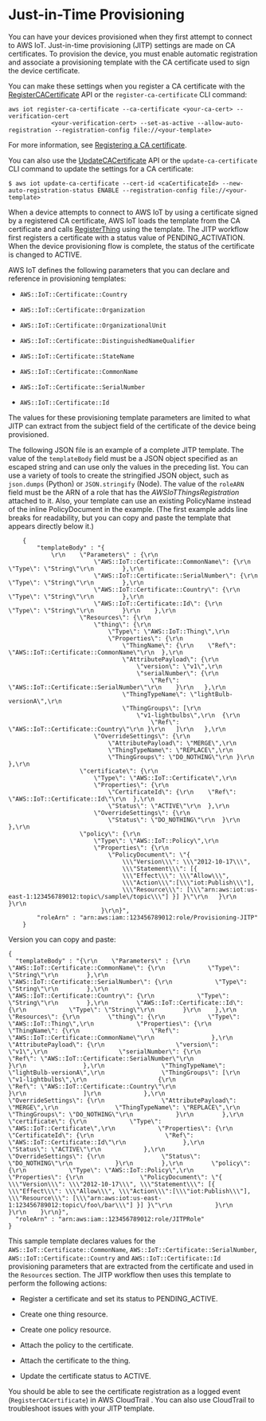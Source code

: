 # Just\-in\-Time Provisioning<a name="jit-provisioning"></a>

You can have your devices provisioned when they first attempt to connect to AWS IoT\. Just\-in\-time provisioning \(JITP\) settings are made on CA certificates\. To provision the device, you must enable automatic registration and associate a provisioning template with the CA certificate used to sign the device certificate\.

You can make these settings when you register a CA certificate with the [RegisterCACertificate](http://alpha-docs-aws.amazon.com/iot/latest/apireference/API_RegisterCACertificate.html) API or the `register-ca-certificate` CLI command:

```
aws iot register-ca-certificate --ca-certificate <your-ca-cert> --verification-cert 
            <your-verification-cert> --set-as-active --allow-auto-registration --registration-config file://<your-template>
```

For more information, see [ Registering a CA certificate](device-certs-your-own.html#register-CA-cert)\.

You can also use the [ UpdateCACertificate](http://alpha-docs-aws.amazon.com/iot/latest/apireference/API_UpdateCACertificate.html) API or the `update-ca-certificate` CLI command to update the settings for a CA certificate:

```
$ aws iot update-ca-certificate --cert-id <caCertificateId> --new-auto-registration-status ENABLE --registration-config file://<your-template>
```

When a device attempts to connect to AWS IoT by using a certificate signed by a registered CA certificate, AWS IoT loads the template from the CA certificate and calls [RegisterThing](http://alpha-docs-aws.amazon.com/iot/latest/apireference/API_RegisterThing.html) using the template\. The JITP workflow first registers a certificate with a status value of PENDING\_ACTIVATION\. When the device provisioning flow is complete, the status of the certificate is changed to ACTIVE\.

AWS IoT defines the following parameters that you can declare and reference in provisioning templates:

+ `AWS::IoT::Certificate::Country`

+ `AWS::IoT::Certificate::Organization`

+ `AWS::IoT::Certificate::OrganizationalUnit`

+ `AWS::IoT::Certificate::DistinguishedNameQualifier`

+ `AWS::IoT::Certificate::StateName`

+ `AWS::IoT::Certificate::CommonName`

+ `AWS::IoT::Certificate::SerialNumber`

+ `AWS::IoT::Certificate::Id`

The values for these provisioning template parameters are limited to what JITP can extract from the subject field of the certificate of the device being provisioned\.

The following JSON file is an example of a complete JITP template\. The value of the `templateBody` field must be a JSON object specified as an escaped string and can use only the values in the preceding list\. You can use a variety of tools to create the stringified JSON object, such as `json.dumps` \(Python\) or `JSON.stringify` \(Node\)\. The value of the `roleARN` field must be the ARN of a role that has the *AWSIoTThingsRegistration* attached to it\. Also, your template can use an existing PolicyName instead of the inline PolicyDocument in the example\. \(The first example adds line breaks for readability, but you can copy and paste the template that appears directly below it\.\)

```
    { 
        "templateBody" : "{
            \r\n    \"Parameters\" : {\r\n        
                        \"AWS::IoT::Certificate::CommonName\": {\r\n    \"Type\": \"String\"\r\n        },\r\n        
                        \"AWS::IoT::Certificate::SerialNumber\": {\r\n  \"Type\": \"String\"\r\n        },\r\n        
                        \"AWS::IoT::Certificate::Country\": {\r\n   \"Type\": \"String\"\r\n        },\r\n        
                        \"AWS::IoT::Certificate::Id\": {\r\n    \"Type\": \"String\"\r\n        }\r\n    },\r\n    
                    \"Resources\": {\r\n        
                        \"thing\": {\r\n            
                            \"Type\": \"AWS::IoT::Thing\",\r\n            
                            \"Properties\": {\r\n                
                                \"ThingName\": {\r\n    \"Ref\": \"AWS::IoT::Certificate::CommonName\"\r\n  },\r\n                
                                \"AttributePayload\": {\r\n                    
                                    \"version\": \"v1\",\r\n                    
                                    \"serialNumber\": {\r\n                        
                                        \"Ref\": \"AWS::IoT::Certificate::SerialNumber\"\r\n    }\r\n   },\r\n                
                                \"ThingTypeName\": \"lightBulb-versionA\",\r\n                
                                \"ThingGroups\": [\r\n                    
                                    \"v1-lightbulbs\",\r\n  {\r\n                        
                                        \"Ref\": \"AWS::IoT::Certificate::Country\"\r\n }\r\n   ]\r\n   },\r\n            
                        \"OverrideSettings\": {\r\n                
                            \"AttributePayload\": \"MERGE\",\r\n                
                            \"ThingTypeName\": \"REPLACE\",\r\n                
                            \"ThingGroups\": \"DO_NOTHING\"\r\n }\r\n   },\r\n        
                    \"certificate\": {\r\n            
                        \"Type\": \"AWS::IoT::Certificate\",\r\n            
                        \"Properties\": {\r\n                
                            \"CertificateId\": {\r\n    \"Ref\": \"AWS::IoT::Certificate::Id\"\r\n  },\r\n                
                            \"Status\": \"ACTIVE\"\r\n  },\r\n            
                        \"OverrideSettings\": {\r\n                
                            \"Status\": \"DO_NOTHING\"\r\n  }\r\n   },\r\n        
                    \"policy\": {\r\n            
                        \"Type\": \"AWS::IoT::Policy\",\r\n            
                        \"Properties\": {\r\n                
                            \"PolicyDocument\": \"{ 
                                \\\"Version\\\": \\\"2012-10-17\\\", 
                                \\\"Statement\\\": [{ 
                                \\\"Effect\\\": \\\"Allow\\\", 
                                \\\"Action\\\":[\\\"iot:Publish\\\"], 
                                \\\"Resource\\\": [\\\"arn:aws:iot:us-east-1:123456789012:topic\/sample\/topic\\\"] }] }\"\r\n   }\r\n   }\r\n    
                          }\r\n}",
        "roleArn" : "arn:aws:iam::123456789012:role/Provisioning-JITP"
    }
```

Version you can copy and paste:

```
{ 
  "templateBody" : "{\r\n    \"Parameters\" : {\r\n        \"AWS::IoT::Certificate::CommonName\": {\r\n            \"Type\": \"String\"\r\n        },\r\n        \"AWS::IoT::Certificate::SerialNumber\": {\r\n            \"Type\": \"String\"\r\n        },\r\n        \"AWS::IoT::Certificate::Country\": {\r\n            \"Type\": \"String\"\r\n        },\r\n        \"AWS::IoT::Certificate::Id\": {\r\n            \"Type\": \"String\"\r\n        }\r\n    },\r\n    \"Resources\": {\r\n        \"thing\": {\r\n            \"Type\": \"AWS::IoT::Thing\",\r\n            \"Properties\": {\r\n                \"ThingName\": {\r\n                    \"Ref\": \"AWS::IoT::Certificate::CommonName\"\r\n                },\r\n                \"AttributePayload\": {\r\n                    \"version\": \"v1\",\r\n                    \"serialNumber\": {\r\n                        \"Ref\": \"AWS::IoT::Certificate::SerialNumber\"\r\n                    }\r\n                },\r\n                \"ThingTypeName\": \"lightBulb-versionA\",\r\n                \"ThingGroups\": [\r\n                    \"v1-lightbulbs\",\r\n                    {\r\n                        \"Ref\": \"AWS::IoT::Certificate::Country\"\r\n                    }\r\n                ]\r\n            },\r\n            \"OverrideSettings\": {\r\n                \"AttributePayload\": \"MERGE\",\r\n                \"ThingTypeName\": \"REPLACE\",\r\n                \"ThingGroups\": \"DO_NOTHING\"\r\n            }\r\n        },\r\n        \"certificate\": {\r\n            \"Type\": \"AWS::IoT::Certificate\",\r\n            \"Properties\": {\r\n                \"CertificateId\": {\r\n                    \"Ref\": \"AWS::IoT::Certificate::Id\"\r\n                },\r\n                \"Status\": \"ACTIVE\"\r\n            },\r\n            \"OverrideSettings\": {\r\n                \"Status\": \"DO_NOTHING\"\r\n            }\r\n        },\r\n        \"policy\": {\r\n            \"Type\": \"AWS::IoT::Policy\",\r\n            \"Properties\": {\r\n                \"PolicyDocument\": \"{ \\\"Version\\\": \\\"2012-10-17\\\", \\\"Statement\\\": [{ \\\"Effect\\\": \\\"Allow\\\", \\\"Action\\\":[\\\"iot:Publish\\\"], \\\"Resource\\\": [\\\"arn:aws:iot:us-east-1:123456789012:topic\/foo\/bar\\\"] }] }\"\r\n            }\r\n        }\r\n    }\r\n}",
  "roleArn" : "arn:aws:iam::123456789012:role/JITPRole"
}
```

This sample template declares values for the `AWS::IoT::Certificate::CommonName`, `AWS::IoT::Certificate::SerialNumber`, `AWS::IoT::Certificate::Country` and `AWS::IoT::Certificate::Id` provisioning parameters that are extracted from the certificate and used in the `Resources` section\. The JITP workflow then uses this template to perform the following actions:

+ Register a certificate and set its status to PENDING\_ACTIVE\.

+ Create one thing resource\.

+ Create one policy resource\.

+ Attach the policy to the certificate\.

+ Attach the certificate to the thing\.

+ Update the certificate status to ACTIVE\.

You should be able to see the certificate registration as a logged event \(`RegisterCACertificate`\) in AWS CloudTrail \. You can also use CloudTrail to troubleshoot issues with your JITP template\. 